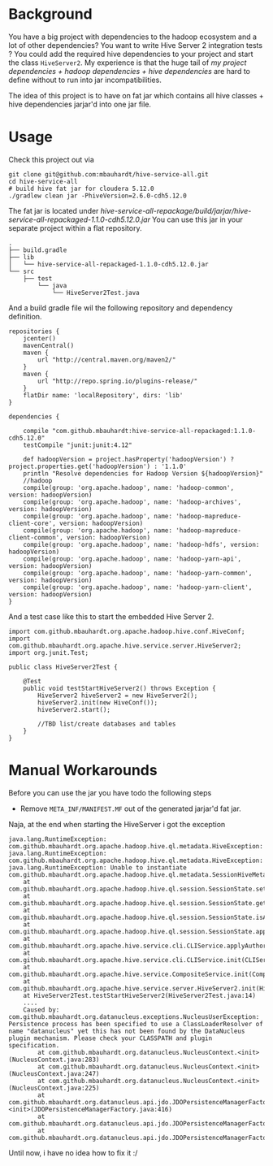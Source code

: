 # Background
You have a big project with dependencies to the hadoop ecosystem and a lot of other dependencies? You want to write Hive Server 2 integration tests ?
You could add the required hive dependencies to your project and start the class `HiveServer2`.
My experience is that the huge tail of *my project dependencies + hadoop dependencies + hive dependencies* are hard to define without to run into jar incompatibilities.

The idea of this project is to have on fat jar which contains all hive classes + hive dependencies jarjar'd into one jar file.


# Usage
Check this project out via 

    git clone git@github.com:mbauhardt/hive-service-all.git
    cd hive-service-all
    # build hive fat jar for cloudera 5.12.0
    ./gradlew clean jar -PhiveVersion=2.6.0-cdh5.12.0

The fat jar is located under *hive-service-all-repackage/build/jarjar/hive-service-all-repackaged-1.1.0-cdh5.12.0.jar*
You can use this jar in your separate project within a flat repository.

    .                                                                                                                                                                                 
    ├── build.gradle
    ├── lib
    │   └── hive-service-all-repackaged-1.1.0-cdh5.12.0.jar
    └── src
        ├── test
            └── java
                └── HiveServer2Test.java

And a build gradle file wil the following repository and dependency definition.

    repositories {
        jcenter()
        mavenCentral()
        maven {
            url "http://central.maven.org/maven2/"
        }
        maven {
            url "http://repo.spring.io/plugins-release/"
        }
        flatDir name: 'localRepository', dirs: 'lib'
    }
    
    dependencies {
    
        compile "com.github.mbauhardt:hive-service-all-repackaged:1.1.0-cdh5.12.0"
        testCompile "junit:junit:4.12"
    
        def hadoopVersion = project.hasProperty('hadoopVersion') ? project.properties.get('hadoopVersion') : '1.1.0'
        println "Resolve dependencies for Hadoop Version ${hadoopVersion}"
        //hadoop
        compile(group: 'org.apache.hadoop', name: 'hadoop-common', version: hadoopVersion)
        compile(group: 'org.apache.hadoop', name: 'hadoop-archives', version: hadoopVersion)
        compile(group: 'org.apache.hadoop', name: 'hadoop-mapreduce-client-core', version: hadoopVersion)
        compile(group: 'org.apache.hadoop', name: 'hadoop-mapreduce-client-common', version: hadoopVersion)
        compile(group: 'org.apache.hadoop', name: 'hadoop-hdfs', version: hadoopVersion)
        compile(group: 'org.apache.hadoop', name: 'hadoop-yarn-api', version: hadoopVersion)
        compile(group: 'org.apache.hadoop', name: 'hadoop-yarn-common', version: hadoopVersion)
        compile(group: 'org.apache.hadoop', name: 'hadoop-yarn-client', version: hadoopVersion)
    }

And a test case like this to start the embedded Hive Server 2.

    import com.github.mbauhardt.org.apache.hadoop.hive.conf.HiveConf;
    import com.github.mbauhardt.org.apache.hive.service.server.HiveServer2;
    import org.junit.Test;
    
    public class HiveServer2Test {
    
        @Test
        public void testStartHiveServer2() throws Exception {
            HiveServer2 hiveServer2 = new HiveServer2();
            hiveServer2.init(new HiveConf());
            hiveServer2.start();
            
            //TBD list/create databases and tables
        }
    }

# Manual Workarounds
Before you can use the jar you have todo the following steps

* Remove `META_INF/MANIFEST.MF` out of the generated jarjar'd fat jar.

Naja, at the end when starting the HiveServer i got the exception

    java.lang.RuntimeException: com.github.mbauhardt.org.apache.hadoop.hive.ql.metadata.HiveException: java.lang.RuntimeException: com.github.mbauhardt.org.apache.hadoop.hive.ql.metadata.HiveException: java.lang.RuntimeException: Unable to instantiate com.github.mbauhardt.org.apache.hadoop.hive.ql.metadata.SessionHiveMetaStoreClient
    	at com.github.mbauhardt.org.apache.hadoop.hive.ql.session.SessionState.setupAuth(SessionState.java:833)
    	at com.github.mbauhardt.org.apache.hadoop.hive.ql.session.SessionState.getAuthorizationMode(SessionState.java:1679)
    	at com.github.mbauhardt.org.apache.hadoop.hive.ql.session.SessionState.isAuthorizationModeV2(SessionState.java:1690)
    	at com.github.mbauhardt.org.apache.hadoop.hive.ql.session.SessionState.applyAuthorizationPolicy(SessionState.java:1738)
    	at com.github.mbauhardt.org.apache.hive.service.cli.CLIService.applyAuthorizationConfigPolicy(CLIService.java:125)
    	at com.github.mbauhardt.org.apache.hive.service.cli.CLIService.init(CLIService.java:111)
    	at com.github.mbauhardt.org.apache.hive.service.CompositeService.init(CompositeService.java:59)
    	at com.github.mbauhardt.org.apache.hive.service.server.HiveServer2.init(HiveServer2.java:119)
    	at HiveServer2Test.testStartHiveServer2(HiveServer2Test.java:14)
    	....
    	Caused by: com.github.mbauhardt.org.datanucleus.exceptions.NucleusUserException: Persistence process has been specified to use a ClassLoaderResolver of name "datanucleus" yet this has not been found by the DataNucleus plugin mechanism. Please check your CLASSPATH and plugin specification.
        	at com.github.mbauhardt.org.datanucleus.NucleusContext.<init>(NucleusContext.java:283)
        	at com.github.mbauhardt.org.datanucleus.NucleusContext.<init>(NucleusContext.java:247)
        	at com.github.mbauhardt.org.datanucleus.NucleusContext.<init>(NucleusContext.java:225)
        	at com.github.mbauhardt.org.datanucleus.api.jdo.JDOPersistenceManagerFactory.<init>(JDOPersistenceManagerFactory.java:416)
        	at com.github.mbauhardt.org.datanucleus.api.jdo.JDOPersistenceManagerFactory.createPersistenceManagerFactory(JDOPersistenceManagerFactory.java:301)
        	at com.github.mbauhardt.org.datanucleus.api.jdo.JDOPersistenceManagerFactory.getPersistenceManagerFactory(JDOPersistenceManagerFactory.java:202) 
       
   Until now, i have no idea how to fix it :/
   
   
